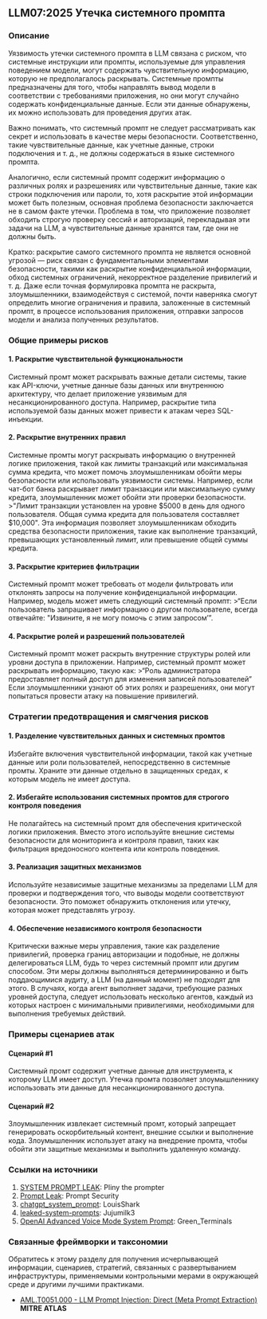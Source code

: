 ## LLM07:2025 Утечка системного промпта

### Описание

Уязвимость утечки системного промпта в LLM связана с риском, что системные инструкции или промпты, используемые для управления поведением модели, могут содержать чувствительную информацию, которую не предполагалось раскрывать. Системные промпты предназначены для того, чтобы направлять вывод модели в соответствии с требованиями приложения, но они могут случайно содержать конфиденциальные данные. Если эти данные обнаружены, их можно использовать для проведения других атак.

Важно понимать, что системный промпт не следует рассматривать как секрет и использовать в качестве меры безопасности. Соответственно, такие чувствительные данные, как учетные данные, строки подключения и т. д., не должны содержаться в языке системного промпта.

Аналогично, если системный промпт содержит информацию о различных ролях и разрешениях или чувствительные данные, такие как строки подключения или пароли, то, хотя раскрытие этой информации может быть полезным, основная проблема безопасности заключается не в самом факте утечки. Проблема в том, что приложение позволяет обходить строгую проверку сессий и авторизаций, перекладывая эти задачи на LLM, а чувствительные данные хранятся там, где они не должны быть.

Кратко: раскрытие самого системного промпта не является основной угрозой — риск связан с фундаментальными элементами безопасности, такими как раскрытие конфиденциальной информации, обход системных ограничений, некорректное разделение привилегий и т. д. Даже если точная формулировка промпта не раскрыта, злоумышленники, взаимодействуя с системой, почти наверняка смогут определить многие ограничения и правила, заложенные в системный промпт, в процессе использования приложения, отправки запросов модели и анализа полученных результатов.

### Общие примеры рисков

#### 1. Раскрытие чувствительной функциональности
  Системный промт может раскрывать важные детали системы, такие как API-ключи, учетные данные базы данных или внутреннюю архитектуру, что делает приложение уязвимым для несанкционированного доступа. Например, раскрытие типа используемой базы данных может привести к атакам через SQL-инъекции.
#### 2. Раскрытие внутренних правил
  Системные промты могут раскрывать информацию о внутренней логике приложения, такой как лимиты транзакций или максимальная сумма кредита, что может помочь злоумышленникам обойти меры безопасности или использовать уязвимости системы. Например, если чат-бот банка раскрывает лимит транзакции или максимальную сумму кредита, злоумышленник может обойти эти проверки безопасности.
    >"Лимит транзакции установлен на уровне $5000 в день для одного пользователя. Общая сумма кредита для пользователя составляет $10,000".
  Эта информация позволяет злоумышленникам обходить средства безопасности приложения, такие как выполнение транзакций, превышающих установленный лимит, или превышение общей суммы кредита.
#### 3. Раскрытие критериев фильтрации
  Системный промпт может требовать от модели фильтровать или отклонять запросы на получение конфиденциальной информации. Например, модель может иметь следующий системный промпт:
    >“Если пользователь запрашивает информацию о другом пользователе, всегда отвечайте: "Извините, я не могу помочь с этим запросом’”.
#### 4. Раскрытие ролей и разрешений пользователей
  Системный промпт может раскрыть внутренние структуры ролей или уровни доступа в приложении. Например, системный промпт может раскрывать информацию, такую как:
    >“Роль администратора предоставляет полный доступ для изменения записей пользователей”
  Если злоумышленники узнают об этих ролях и разрешениях, они могут попытаться провести атаку на повышение привилегий.

### Стратегии предотвращения и смягчения рисков

#### 1. Разделение чувствительных данных и системных промтов
  Избегайте включения чувствительной информации, такой как учетные данные или роли пользователей, непосредственно в системные промты. Храните эти данные отдельно в защищенных средах, к которым модель не имеет доступа.
#### 2. Избегайте использования системных промтов для строгого контроля поведения
  Не полагайтесь на системный промт для обеспечения критической логики приложения. Вместо этого используйте внешние системы безопасности для мониторинга и контроля правил, таких как фильтрация вредоносного контента или контроль поведения.
#### 3. Реализация защитных механизмов
  Используйте независимые защитные механизмы за пределами LLM для проверки и подтверждения того, что выводы модели соответствуют безопасности. Это поможет обнаружить отклонения или утечку, которая может представлять угрозу.
#### 4. Обеспечение независимого контроля безопасности
  Критически важные меры управления, такие как разделение привилегий, проверка границ авторизации и подобные, не должны делегироваться LLM, будь то через системный промпт или другим способом. Эти меры должны выполняться детерминированно и быть поддающимися аудиту, а LLM (на данный момент) не подходят для этого. В случаях, когда агент выполняет задачи, требующие разных уровней доступа, следует использовать несколько агентов, каждый из которых настроен с минимальными привилегиями, необходимыми для выполнения требуемых действий.
### Примеры сценариев атак

#### Сценарий #1
   Системный промт содержит учетные данные для инструмента, к которому LLM имеет доступ. Утечка промта позволяет злоумышленнику использовать эти данные для несанкционированного доступа.
#### Сценарий #2
  Злоумышленник извлекает системный промт, который запрещает генерировать оскорбительный контент, внешние ссылки и выполнение кода. Злоумышленник использует атаку на внедрение промта, чтобы обойти эти защитные механизмы и выполнить удаленную команду.

### Ссылки на источники

1. [SYSTEM PROMPT LEAK](https://x.com/elder_plinius/status/1801393358964994062): Pliny the prompter
2. [Prompt Leak](https://www.prompt.security/vulnerabilities/prompt-leak): Prompt Security
3. [chatgpt_system_prompt](https://github.com/LouisShark/chatgpt_system_prompt): LouisShark
4. [leaked-system-prompts](https://github.com/jujumilk3/leaked-system-prompts): Jujumilk3
5. [OpenAI Advanced Voice Mode System Prompt](https://x.com/Green_terminals/status/1839141326329360579): Green_Terminals

### **Связанные фреймворки и таксономии**

Обратитесь к этому разделу для получения исчерпывающей информации, сценариев, стратегий, связанных с развертыванием инфраструктуры, применяемыми контрольными мерами в окружающей среде и другими лучшими практиками.

- [AML.T0051.000 - LLM Prompt Injection: Direct (Meta Prompt Extraction)](https://atlas.mitre.org/techniques/AML.T0051.000) **MITRE ATLAS**
